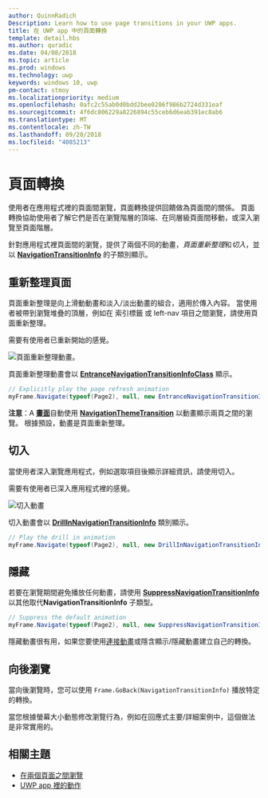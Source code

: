 ```yaml
---
author: QuinnRadich
Description: Learn how to use page transitions in your UWP apps.
title: 在 UWP app 中的頁面轉換
template: detail.hbs
ms.author: quradic
ms.date: 04/08/2018
ms.topic: article
ms.prod: windows
ms.technology: uwp
keywords: windows 10, uwp
pm-contact: stmoy
ms.localizationpriority: medium
ms.openlocfilehash: 0afc2c55ab0d0bdd2bee0206f986b2724d331eaf
ms.sourcegitcommit: 4f6dc806229a8226894c55ceb6d6eab391ec8ab6
ms.translationtype: MT
ms.contentlocale: zh-TW
ms.lasthandoff: 09/20/2018
ms.locfileid: "4085213"
---
```

# <a name="page-transitions"></a>頁面轉換

使用者在應用程式裡的頁面間瀏覽，頁面轉換提供回饋做為頁面間的關係。 頁面轉換協助使用者了解它們是否在瀏覽階層的頂端、在同層級頁面間移動，或深入瀏覽至頁面階層。

針對應用程式裡頁面間的瀏覽，提供了兩個不同的動畫，*頁面重新整理*和*切入*，並以 [**NavigationTransitionInfo**](https://docs.microsoft.com/uwp/api/windows.ui.xaml.media.animation.navigationtransitioninfo) 的子類別顯示。

## <a name="page-refresh"></a>重新整理頁面

頁面重新整理是向上滑動動畫和淡入/淡出動畫的組合，適用於傳入內容。 當使用者被帶到瀏覽堆疊的頂層，例如在 索引標籤 或 left-nav 項目之間瀏覽，請使用頁面重新整理。

需要有使用者已重新開始的感覺。

![頁面重新整理動畫。](images/page-refresh.gif)

頁面重新整理動畫會以 [**EntranceNavigationTransitionInfoClass**](https://docs.microsoft.com/uwp/api/windows.ui.xaml.media.animation.entrancenavigationtransitioninfo) 顯示。

```csharp
// Explicitly play the page refresh animation
myFrame.Navigate(typeof(Page2), null, new EntranceNavigationTransitionInfo());

```

**注意**：A [**畫面**](https://docs.microsoft.com/uwp/api/windows.ui.xaml.controls.frame)自動使用 [**NavigationThemeTransition**](https://docs.microsoft.com/uwp/api/windows.ui.xaml.media.animation.navigationthemetransition) 以動畫顯示兩頁之間的瀏覽。 根據預設，動畫是頁面重新整理。

## <a name="drill"></a>切入

當使用者深入瀏覽應用程式，例如選取項目後顯示詳細資訊，請使用切入。

需要有使用者已深入應用程式裡的感覺。

![切入動畫](images/drill.gif)

切入動畫會以 [**DrillInNavigationTransitionInfo**](https://docs.microsoft.com/uwp/api/windows.ui.xaml.media.animation.drillinnavigationtransitioninfo) 類別顯示。

```csharp
// Play the drill in animation
myFrame.Navigate(typeof(Page2), null, new DrillInNavigationTransitionInfo());
```

## <a name="suppress"></a>隱藏

若要在瀏覽期間避免播放任何動畫，請使用 [**SuppressNavigationTransitionInfo**](https://docs.microsoft.com/uwp/api/windows.ui.xaml.media.animation.suppressnavigationtransitioninfo) 以其他取代**NavigationTransitionInfo** 子類型。

```csharp
// Suppress the default animation
myFrame.Navigate(typeof(Page2), null, new SuppressNavigationTransitionInfo());
```

隱藏動畫很有用，如果您要使用[連接動畫](connected-animation.md)或隱含顯示/隱藏動畫建立自己的轉換。

## <a name="backwards-navigation"></a>向後瀏覽

當向後瀏覽時，您可以使用 `Frame.GoBack(NavigationTransitionInfo)` 播放特定的轉換。

當您根據螢幕大小動態修改瀏覽行為，例如在回應式主要/詳細案例中，這個做法是非常實用的。

## <a name="related-topics"></a>相關主題

- [在兩個頁面之間瀏覽](../basics/navigate-between-two-pages.md)
- [UWP app 裡的動作](index.md)
